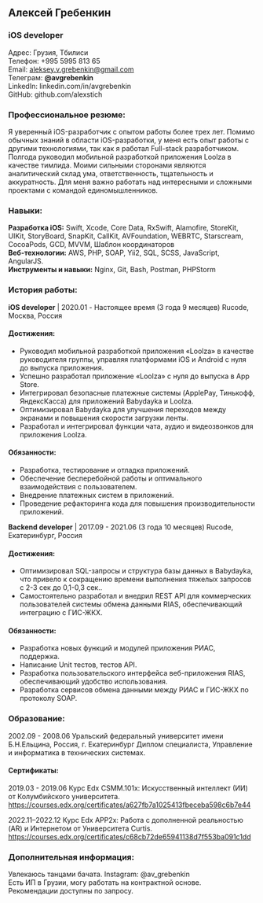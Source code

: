 ## Алексей Гребенкин

### iOS developer

Адрес: Грузия, Тбилиси<br>
Телефон: +995 5995 813 65<br>
Email: aleksey.v.grebenkin@gmail.com<br>
Телеграм: **@avgrebenkin**<br>
LinkedIn: linkedin.com/in/avgrebenkin<br>
GitHub: github.com/alexstich<br>

### Профессиональное резюме:

Я уверенный iOS-разработчик с опытом работы более трех лет. Помимо обычных знаний в области iOS-разработки, у меня есть опыт работы с другими технологиями, так как я работал Full-stack разработчиком. Полгода руководил мобильной разработкой приложения Loolza в качестве тимлида. Моими сильными сторонами являются аналитический склад ума, ответственность, тщательность и аккуратность. Для меня важно работать над интересными и сложными проектами с командой единомышленников.

### Навыки:

**Разработка iOS:**  Swift, Xcode, Core Data, RxSwift, Alamofire, StoreKit, UIKit, StoryBoard, SnapKit, CallKit, AVFoundation, WEBRTC, Starscream, CocoaPods, GCD, MVVM, Шаблон координаторов<br>
**Веб-технологии:** AWS, PHP, SOAP, Yii2, SQL, SCSS, JavaScript, AngularJS.<br>
**Инструменты и навыки:** Nginx, Git, Bash, Postman, PHPStorm

### История работы:

**iOS developer** | 2020.01 - Настоящее время (3 года 9 месяцев)
Rucode, Москва, Россия

#### Достижения:

- Руководил мобильной разработкой приложения «Loolza» в качестве руководителя группы, управляя платформами iOS и Android с нуля до выпуска приложения.
- Успешно разработал приложение «Loolza» с нуля до выпуска в App Store.
- Интегрировал безопасные платежные системы (ApplePay, Тинькофф, ЯндексКасса) для приложений Babydayka и Loolza.
- Оптимизировал Babydayka для улучшения переходов между экранами и повышения скорости загрузки ленты.
- Разработал и интегрировал функции чата, аудио и видеозвонков для приложения Loolza.
#### Обязанности:
- Разработка, тестирование и отладка приложений.
- Обеспечение бесперебойной работы и оптимального взаимодействия с пользователем.
- Внедрение платежных систем в приложений.
- Проведение рефакторинга кода для повышения производительности приложений.

**Backend developer** | 2017.09 - 2021.06 (3 года 10 месяцев)
Rucode, Екатеринбург, Россия

#### Достижения:

- Оптимизировал SQL-запросы и структура базы данных в Babydayka, что привело к сокращению времени выполнения тяжелых запросов с 2-3 сек до 0,1-0,3 сек..
- Самостоятельно разработал и внедрил REST API для коммерческих пользователей системы обмена данными RIAS, обеспечивающий интеграцию с ГИС-ЖКХ.

#### Обязанности:

- Разработка новых функций и модулей приложения РИАС, поддержка.
- Написание Unit тестов, тестов API.
- Разработка пользовательского интерфейса веб-приложения RIAS, обеспечивающий удобство использования.
- Разработка сервисов обмена данными между РИАС и ГИС-ЖКХ по протоколу SOAP.

### Образование:

2002.09 - 2008.06 Уральский федеральный университет имени Б.Н.Ельцина, Россия, г. Екатеринбург
Диплом специалиста, Управление и информатика в технических системах.

#### Сертификаты:
2019.03 - 2019.06 Курс Edx CSMM.101x: Искусственный интеллект (ИИ) от Колумбийского университета.
<https://courses.edx.org/certificates/a627fb7a1025413fbeceba598c6b7e44>

2022.11–2022.12 Курс Edx APP2x: Работа с дополненной реальностью (AR) и Интернетом от Университета  Curtis.
<https://courses.edx.org/certificates/c68cb72de65941138d7f553ba091c1dd>

### Дополнительная информация:

Увлекаюсь танцами бачата. Instagram: @av_grebenkin<br>
Есть ИП в Грузии, могу работать на контрактной основе.<br>
Рекомендации доступны по запросу.